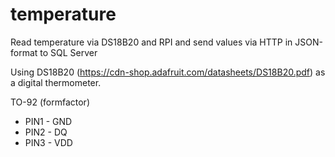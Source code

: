 # temperature
Read temperature via DS18B20 and RPI and send values via HTTP in JSON-format to SQL Server

Using DS18B20 (https://cdn-shop.adafruit.com/datasheets/DS18B20.pdf) as a digital thermometer.


TO-92 (formfactor)
- PIN1 - GND
- PIN2 - DQ
- PIN3 - VDD
